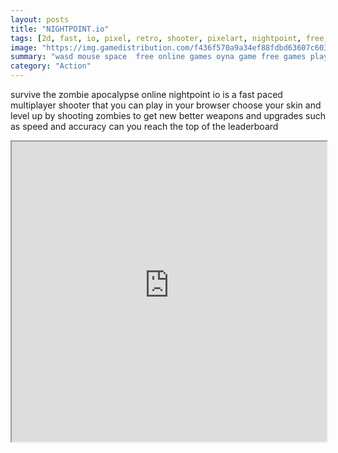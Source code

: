 ```yaml
---
layout: posts
title: "NIGHTPOINT.io"
tags: [2d, fast, io, pixel, retro, shooter, pixelart, nightpoint, free, online, games, oyna, game, free, games, play, play, games]
image: "https://img.gamedistribution.com/f436f570a9a34ef88fdbd63607c603b6.jpg"
summary: "wasd mouse space  free online games oyna game free games play play games"
category: "Action"
---
```


survive the zombie apocalypse online nightpoint io is a fast paced multiplayer shooter that you can play in your browser choose your skin and level up by shooting zombies to get new better weapons and upgrades such as speed and accuracy can you reach the top of the leaderboard

<iframe width="100%" height="480px;" src="https://html5.gamedistribution.com/f436f570a9a34ef88fdbd63607c603b6/"></iframe>